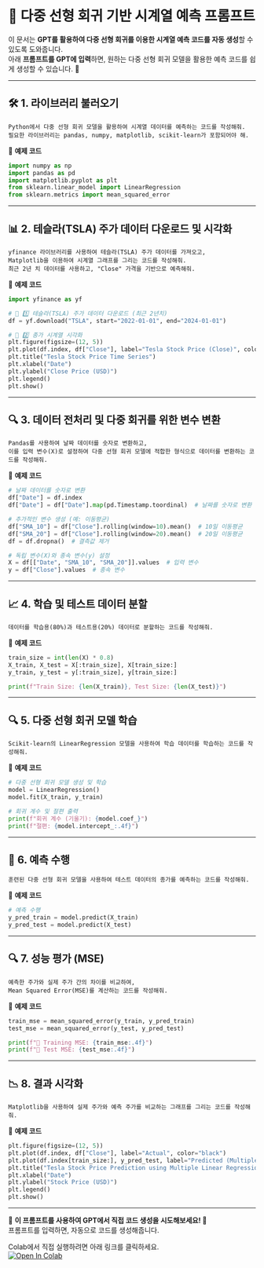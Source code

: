 # 📌 **다중 선형 회귀 기반 시계열 예측 프롬프트**  

이 문서는 **GPT를 활용하여 다중 선형 회귀를 이용한 시계열 예측 코드를 자동 생성**할 수 있도록 도와줍니다.  
아래 **프롬프트를 GPT에 입력**하면, 원하는 다중 선형 회귀 모델을 활용한 예측 코드를 쉽게 생성할 수 있습니다. 🚀  

---

## 🛠️ **1. 라이브러리 불러오기**  
```plaintext
Python에서 다중 선형 회귀 모델을 활용하여 시계열 데이터를 예측하는 코드를 작성해줘.  
필요한 라이브러리는 pandas, numpy, matplotlib, scikit-learn가 포함되어야 해.
```

📌 **예제 코드**  
```python
import numpy as np
import pandas as pd
import matplotlib.pyplot as plt
from sklearn.linear_model import LinearRegression
from sklearn.metrics import mean_squared_error
```

---

## 📊 **2. 테슬라(TSLA) 주가 데이터 다운로드 및 시각화**  
```plaintext
yfinance 라이브러리를 사용하여 테슬라(TSLA) 주가 데이터를 가져오고,  
Matplotlib을 이용하여 시계열 그래프를 그리는 코드를 작성해줘.  
최근 2년 치 데이터를 사용하고, "Close" 가격을 기반으로 예측해줘.
```

📌 **예제 코드**  
```python
import yfinance as yf

# 📌 1️⃣ 테슬라(TSLA) 주가 데이터 다운로드 (최근 2년치)
df = yf.download("TSLA", start="2022-01-01", end="2024-01-01")

# 📌 2️⃣ 종가 시계열 시각화
plt.figure(figsize=(12, 5))
plt.plot(df.index, df["Close"], label="Tesla Stock Price (Close)", color="black")
plt.title("Tesla Stock Price Time Series")
plt.xlabel("Date")
plt.ylabel("Close Price (USD)")
plt.legend()
plt.show()
```

---

## 🔍 **3. 데이터 전처리 및 다중 회귀를 위한 변수 변환**  
```plaintext
Pandas를 사용하여 날짜 데이터를 숫자로 변환하고,  
이를 입력 변수(X)로 설정하여 다중 선형 회귀 모델에 적합한 형식으로 데이터를 변환하는 코드를 작성해줘.
```

📌 **예제 코드**  
```python
# 날짜 데이터를 숫자로 변환
df["Date"] = df.index
df["Date"] = df["Date"].map(pd.Timestamp.toordinal)  # 날짜를 숫자로 변환

# 추가적인 변수 생성 (예: 이동평균)
df["SMA_10"] = df["Close"].rolling(window=10).mean()  # 10일 이동평균
df["SMA_20"] = df["Close"].rolling(window=20).mean()  # 20일 이동평균
df = df.dropna()  # 결측값 제거

# 독립 변수(X)와 종속 변수(y) 설정
X = df[["Date", "SMA_10", "SMA_20"]].values  # 입력 변수
y = df["Close"].values  # 종속 변수
```

---

## 📈 **4. 학습 및 테스트 데이터 분할**  
```plaintext
데이터를 학습용(80%)과 테스트용(20%) 데이터로 분할하는 코드를 작성해줘.
```

📌 **예제 코드**  
```python
train_size = int(len(X) * 0.8)
X_train, X_test = X[:train_size], X[train_size:]
y_train, y_test = y[:train_size], y[train_size:]

print(f"Train Size: {len(X_train)}, Test Size: {len(X_test)}")
```

---

## 🔍 **5. 다중 선형 회귀 모델 학습**  
```plaintext
Scikit-learn의 LinearRegression 모델을 사용하여 학습 데이터를 학습하는 코드를 작성해줘.
```

📌 **예제 코드**  
```python
# 다중 선형 회귀 모델 생성 및 학습
model = LinearRegression()
model.fit(X_train, y_train)

# 회귀 계수 및 절편 출력
print(f"회귀 계수 (기울기): {model.coef_}")
print(f"절편: {model.intercept_:.4f}")
```

---

## 🚀 **6. 예측 수행**  
```plaintext
훈련된 다중 선형 회귀 모델을 사용하여 테스트 데이터의 종가를 예측하는 코드를 작성해줘.
```

📌 **예제 코드**  
```python
# 예측 수행
y_pred_train = model.predict(X_train)
y_pred_test = model.predict(X_test)
```

---

## 🔍 **7. 성능 평가 (MSE)**  
```plaintext
예측한 주가와 실제 주가 간의 차이를 비교하여,  
Mean Squared Error(MSE)를 계산하는 코드를 작성해줘.
```

📌 **예제 코드**  
```python
train_mse = mean_squared_error(y_train, y_pred_train)
test_mse = mean_squared_error(y_test, y_pred_test)

print(f"📌 Training MSE: {train_mse:.4f}")
print(f"📌 Test MSE: {test_mse:.4f}")
```

---

## 📉 **8. 결과 시각화**  
```plaintext
Matplotlib을 사용하여 실제 주가와 예측 주가를 비교하는 그래프를 그리는 코드를 작성해줘.
```

📌 **예제 코드**  
```python
plt.figure(figsize=(12, 5))
plt.plot(df.index, df["Close"], label="Actual", color="black")
plt.plot(df.index[train_size:], y_pred_test, label="Predicted (Multiple Linear Regression)", linestyle="--", color="red")
plt.title("Tesla Stock Price Prediction using Multiple Linear Regression")
plt.xlabel("Date")
plt.ylabel("Stock Price (USD)")
plt.legend()
plt.show()
```

---

📌 **이 프롬프트를 사용하여 GPT에서 직접 코드 생성을 시도해보세요! 🚀**  
프롬프트를 입력하면, 자동으로 코드를 생성해줍니다.  

Colab에서 직접 실행하려면 아래 링크를 클릭하세요.  
[![Open In Colab](https://colab.research.google.com/assets/colab-badge.svg)](https://colab.research.google.com/github/nhjung-phd/TimeSeriesAnalysis/blob/main/notebooks/12_multi_linear_regression.ipynb)

